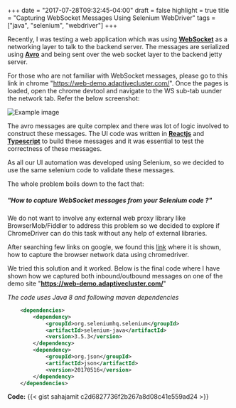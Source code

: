 +++
date = "2017-07-28T09:32:45-04:00"
draft = false
highlight = true
title = "Capturing WebSocket Messages Using Selenium WebDriver"
tags = ["java", "selenium", "webdriver"]
+++

Recently, I was testing a web application which was using **[WebSocket](https://www.websocket.org//)** as a networking layer to talk to the backend server. The messages are serialized using **[Avro](https://avro.apache.org/)** and being sent over the web socket layer to the backend jetty server. 

For those who are not familiar with WebSocket messages, please go to this link in chrome "https://web-demo.adaptivecluster.com/". Once the pages is loaded, open the chrome devtool and navigate to the WS sub-tab uunder the network tab. Refer the below screenshot:

![Example image](/img/ws-messages-1.png)

The avro messages are quite complex and there was lot of logic involved to construct these messages. The UI code was written in [**Reactjs**](https://facebook.github.io/react/) and [**Typescript**](https://www.typescriptlang.org/) to build these messages and it was essential to test the correctness of these messages.

As all our UI automation was developed using Selenium, so we decided to use the same selenium code to validate these messages.

The whole problem boils down to the fact that:
##### **"How to capture WebSocket messages from your Selenium code ?"**      
                                                 
We do not want to involve any external web proxy library like BrowserMob/Fiddler to address this problem so we decided to explore if ChromeDriver can do this task without any help of external libraries.

After searching few links on google, we found this [link](https://sites.google.com/a/chromium.org/chromedriver/logging/performance-log) where it is shown, how to capture the browser network data using chromedriver.

We tried this solution and it worked. Below is the final code where I have shown how we captured both inbound/outbound messages on one of the demo site "**https://web-demo.adaptivecluster.com/**"

*The code uses Java 8 and following maven dependencies*
```xml
    <dependencies>
        <dependency>
            <groupId>org.seleniumhq.selenium</groupId>
            <artifactId>selenium-java</artifactId>
            <version>3.5.3</version>
        </dependency>
        <dependency>
            <groupId>org.json</groupId>
            <artifactId>json</artifactId>
            <version>20170516</version>
        </dependency>
    </dependencies>
```

**Code:**
{{< gist sahajamit c2d6827736f2b267a8d08c41e559ad24 >}}



